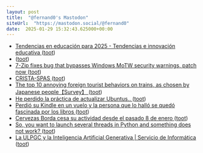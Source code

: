 ```yaml
---
layout: post
title:  "@fernand0's Mastodon"
siteUrl:  "https://mastodon.social/@fernand0"
date:  2025-01-29 15:32:43.625000+00:00
---
```

*  [Tendencias en educación para 2025 - Tendencias e innovación educativa   ](https://blogs.uoc.edu/elearning-innovation-center/es/tendencias-en-educacion-para-2025/) ([toot](https://mastodon.social/@fernand0/113912365948739170))
*  [ ](https://masto.es/@macosas) ([toot](https://mastodon.social/@fernand0/113912248968945946))
*  [7-Zip fixes bug that bypasses Windows MoTW security warnings, patch now ](https://www.bleepingcomputer.com/news/security/7-zip-fixes-bug-that-bypasses-the-windows-motw-security-mechanism-patch-now) ([toot](https://mastodon.social/@fernand0/113911644476523774))
*  [CRISTA-SPAS ](https://www.flickr.com/photos/fernand0/54286615194) ([toot](https://mastodon.social/@fernand0/113911584144881780))
*  [The top 10 annoying foreign tourist behaviors on trains, as chosen by Japanese people【Survey】 ](https://soranews24.com/2024/12/30/the-top-10-annoying-foreign-tourist-behaviors-on-trains-as-chosen-by-japanese-people%E3%80%90survey%E3%80%91) ([toot](https://mastodon.social/@fernand0/113911450931315621))
*  [He perdido la práctica de actualizar Ubuntus.. ](https://mastodon.social/@fernand0/113911323552455601) ([toot](https://mastodon.social/@fernand0/113911323552455601))
*  [Perdió su Kindle en un vuelo y la persona que lo halló se quedó fascinada por los libros ](https://www.genbeta.com/actualidad/perdio-su-kindle-vuelo-persona-que-hallo-se-quedo-fascinada-libro) ([toot](https://mastodon.social/@fernand0/113911251787066524))
*  [Cervezas Borda cesa su actividad desde el pasado 8 de enero ](https://aragonbeers.com/cervezas-borda-cesa-su-activida) ([toot](https://mastodon.social/@fernand0/113910932320187599))
*  [So, you want to launch several threads in Python and something does not work? ](https://dev.to/fernand0/so-you-want-to-launch-several-threads-in-python-and-something-does-not-work-193) ([toot](https://mastodon.social/@fernand0/113910872089975684))
*  [La ULPGC y la Inteligencia Artificial Generativa \| Servicio de Informática ](https://si.ulpgc.es/ia/la-ulpgc-y-la-inteligencia-artificial-generativ) ([toot](https://mastodon.social/@fernand0/113909910498980303))
